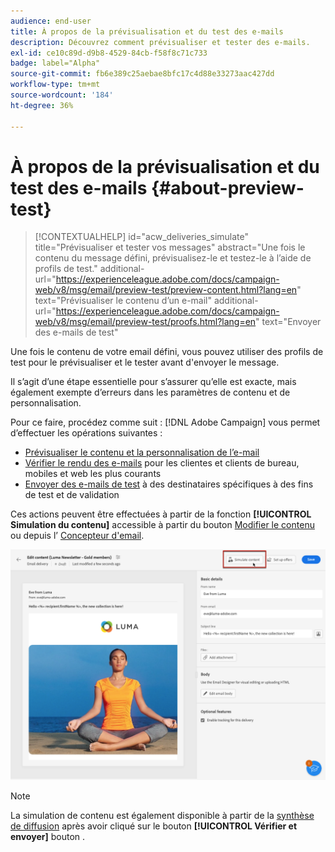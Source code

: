 ```yaml
---
audience: end-user
title: À propos de la prévisualisation et du test des e-mails
description: Découvrez comment prévisualiser et tester des e-mails.
exl-id: ce10c89d-d9b8-4529-84cb-f58f8c71c733
badge: label="Alpha"
source-git-commit: fb6e389c25aebae8bfc17c4d88e33273aac427dd
workflow-type: tm+mt
source-wordcount: '184'
ht-degree: 36%

---
```


# À propos de la prévisualisation et du test des e-mails {#about-preview-test}

>[!CONTEXTUALHELP]
>id="acw_deliveries_simulate"
>title="Prévisualiser et tester vos messages"
>abstract="Une fois le contenu du message défini, prévisualisez-le et testez-le à l’aide de profils de test."
>additional-url="https://experienceleague.adobe.com/docs/campaign-web/v8/msg/email/preview-test/preview-content.html?lang=en" text="Prévisualiser le contenu d’un e-mail"
>additional-url="https://experienceleague.adobe.com/docs/campaign-web/v8/msg/email/preview-test/proofs.html?lang=en" text="Envoyer des e-mails de test"

Une fois le contenu de votre email défini, vous pouvez utiliser des profils de test pour le prévisualiser et le tester avant d&#39;envoyer le message.

Il s’agit d’une étape essentielle pour s’assurer qu’elle est exacte, mais également exempte d’erreurs dans les paramètres de contenu et de personnalisation.

Pour ce faire, procédez comme suit : [!DNL Adobe Campaign] vous permet d’effectuer les opérations suivantes :

* [Prévisualiser le contenu et la personnalisation de l’e-mail](preview-content.md)
* [Vérifier le rendu des e-mails](email-rendering.md) pour les clientes et clients de bureau, mobiles et web les plus courants
* [Envoyer des e-mails de test](proofs.md) à des destinataires spécifiques à des fins de test et de validation

Ces actions peuvent être effectuées à partir de la fonction **[!UICONTROL Simulation du contenu]** accessible à partir du bouton [Modifier le contenu](../content/edit-content.md) ou depuis l’ [Concepteur d&#39;email](../content/get-started-email-designer.md).

![](assets/simulate-button.png)

>[!NOTE]
>
>La simulation de contenu est également disponible à partir de la [synthèse de diffusion](../monitor/prepare-send.md) après avoir cliqué sur le bouton **[!UICONTROL Vérifier et envoyer]** bouton .

